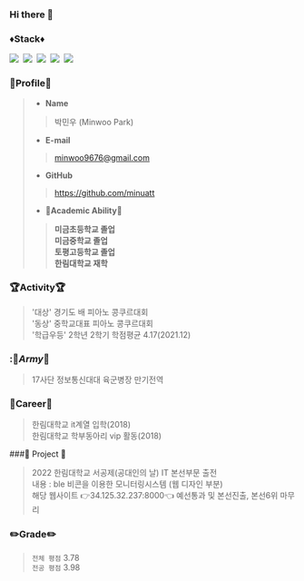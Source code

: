 ### Hi there 👋

### ♦️Stack♦️
<img src="https://img.shields.io/badge/Java-red?style=flat-square&logo=Java&logoColor=white"/></a>&nbsp;
<img src="https://img.shields.io/badge/Python-blue?style=flat-square&logo=Python&logoColor=white"/></a>&nbsp;
<img src="https://img.shields.io/badge/Jupyter-F37626?style=flat-square&logo=jupyter&logoColor=white"/></a>&nbsp;
<img src="https://img.shields.io/badge/C-black?style=flat-square&logo=c&logoColor=white"/></a>&nbsp;
<img src="https://img.shields.io/badge/TensorFlow-FF6F00?style=flat-square&logo=TensorFlow&logoColor=white">

### 👀Profile👀
> - __Name__
>> 박민우 (Minwoo Park)
> - __E-mail__
>> minwoo9676@gmail.com
> - __GitHub__
>> https://github.com/minuatt
> - __🏫Academic Ability🏫__
>> __미금초등학교 졸업__ <br>
>> __미금중학교 졸업__  <br> 
>> __토평고등학교 졸업__   
>> __한림대학교 재학__ <br>
### :trophy:Activity:trophy:
> '대상' 경기도 배 피아노 콩쿠르대회<br>
> '동상' 중학교대표 피아노 콩쿠르대회<br>
> '학급우등' 2학년 2학기 학점평균 4.17(2021.12)<br>
### ::gun:_Army_:gun:
>17사단 정보통신대대 육군병장 만기전역<br>
### :page_with_curl:Career:page_with_curl:
> 한림대학교 it계열 입학(2018)<br>
> 한림대학교 학부동아리 vip 활동(2018)<br>

###:book: Project :book:
> 2022 한림대학교 서공제(공대인의 날) IT 본선부문 출전<br>
> 내용 : ble 비콘을 이용한 모니터링시스템 (웹 디자인 부분)<br>
> 해당 웹사이트 :point_right:34.125.32.237:8000:point_left:
> 예선통과 및 본선진출, 본선6위 마무리
### :pencil2:Grade:pencil2:
> `전체 평점` 3.78 <br>
> `전공 평점` 3.98 <br>
